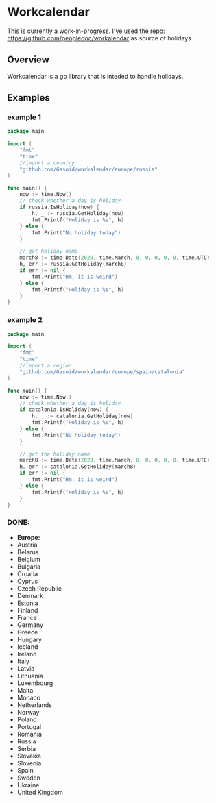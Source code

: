 # Workcalendar
This is currently a work-in-progress.
I've used the repo: https://github.com/peopledoc/workalendar as source of holidays.

## Overview

Workcalendar is a go library that is inteded to handle holidays.

## Examples
### example 1
```go
package main

import (
    "fmt"
	"time"
    //import a country
	"github.com/Gasoid/workalendar/europe/russia"
)

func main() {
    now := time.Now()
    // check whether a day is holiday
    if russia.IsHoliday(now) {
        h, _ := russia.GetHoliday(now)
        fmt.Printf("Holiday is %s", h)
    } else {
        fmt.Print("No holiday today")
    }

    // get holiday name
    march8 := time.Date(2020, time.March, 8, 0, 0, 0, 0, time.UTC)
    h, err := russia.GetHoliday(march8)
    if err != nil {
        fmt.Print("Hm, it is weird")
    } else {
        fmt.Printf("Holiday is %s", h)
    }
}

```

### example 2
```go
package main

import (
    "fmt"
	"time"
    //import a region
	"github.com/Gasoid/workalendar/europe/spain/catalonia"
)

func main() {
    now := time.Now()
    // check whether a day is holiday
    if catalonia.IsHoliday(now) {
        h, _ := catalonia.GetHoliday(now)
        fmt.Printf("Holiday is %s", h)
    } else {
        fmt.Print("No holiday today")
    }

    // get the holiday name
    march8 := time.Date(2020, time.March, 8, 0, 0, 0, 0, time.UTC)
    h, err := catalonia.GetHoliday(march8)
    if err != nil {
        fmt.Print("Hm, it is weird")
    } else {
        fmt.Printf("Holiday is %s", h)
    }
}
```

### DONE:
- **Europe:**
- Austria
- Belarus
- Belgium
- Bulgaria
- Croatia
- Cyprus
- Czech Republic
- Denmark
- Estonia
- Finland
- France
- Germany
- Greece
- Hungary
- Iceland
- Ireland
- Italy
- Latvia
- Lithuania
- Luxembourg
- Malta
- Monaco
- Netherlands
- Norway
- Poland
- Portugal
- Romania
- Russia
- Serbia
- Slovakia
- Slovenia
- Spain
- Sweden
- Ukraine
- United Kingdom
